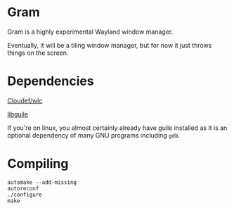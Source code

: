 Gram
====

Gram is a highly experimental Wayland window manager.

Eventually, it will be a tiling window manager, but for now it just
throws things on the screen.

Dependencies
============

[Cloudef/wlc](https://github.com/Cloudef/wlc)

[libguile](http://www.gnu.org/software/guile/)

If you're on linux, you almost certainly already have guile installed
as it is an optional dependency of many GNU programs including `gdb`.

Compiling
=========

    automake --add-missing
    autoreconf
    ./configure
    make
